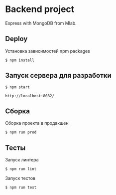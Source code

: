 Backend project
===============

Express with MongoDB from Mlab.


Deploy
------

Установка зависимостей npm packages

    $ npm install

Запуск сервера для разработки
-----------------------------

    $ npm start

    http://localhost:8082/

Cборка
------

Сборка проекта в продакшен

    $ npm run prod

Тесты
-----

Запуск линтера

    $ npm run lint

Запуск тестов

    $ npm run test
